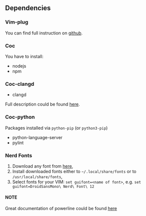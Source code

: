 ## Dependencies

### Vim-plug

You can find full instruction on [github](https://github.com/junegunn/vim-plughttps://github.com/junegunn/vim-plug).

### Coc

You have to install:
* nodejs
* npm

### Coc-clangd

* clangd

Full description could be found [here](https://github.com/neoclide/coc.nvim).

### Coc-python

Packages installed via `python-pip` (or `python3-pip`)
* python-language-server
* pylint

### Nerd Fonts

1. Download any font from [here](https://github.com/ryanoasis/nerd-fonts),
2. Install downloaded fonts either to `~/.local/share/fonts` or to `/usr/local/share/fonts`,
3. Select fonts for your VIM: `set guifont=<name of font>`, e.g. `set guifont=DroidSansMono\ Nerd\ Font\ 12`

#### NOTE

Great documentation of powerline could be found [here](https://powerline.readthedocs.io/en/master/configuration.html)
